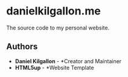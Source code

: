 # danielkilgallon.me

The source code to my personal website.

## Authors

* **Daniel Kilgallon** - *Creator and Maintainer
* **HTML5up** - *Website Template